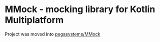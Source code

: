 # MMock - mocking library for Kotlin Multiplatform
Project was moved into [pegasystems/MMock](https://github.com/pegasystems/mmock)